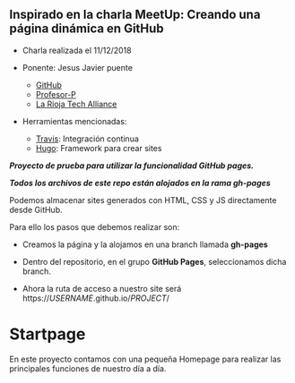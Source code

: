 ## Inspirado en la charla MeetUp: Creando una página dinámica en GitHub

- Charla realizada el 11/12/2018

- Ponente: Jesus Javier puente 
    - [GitHub](https://github.com/chuchip)
    - [Profesor-P](http://www.profesor-p.com/)
    - [La Rioja Tech Alliance](http://www.lariojatech.org/)

- Herramientas mencionadas:
    - [Travis](https://travis-ci.org/): Integración continua
    - [Hugo](https://gohugo.io/): Framework para crear sites

***Proyecto de prueba para utilizar la funcionalidad GitHub pages.***

***Todos los archivos de este repo están alojados en la rama gh-pages***

Podemos almacenar sites generados con HTML, CSS y JS directamente desde GitHub.

Para ello los pasos que debemos realizar son:

- Creamos la página y la alojamos en una branch llamada **gh-pages**

- Dentro del repositorio, en el grupo **GitHub Pages**, seleccionamos dicha branch.

- Ahora la ruta de acceso a nuestro site será https<a></a>://*USERNAME*.github.io/*PROJECT*/

# Startpage

En este proyecto contamos con una pequeña Homepage para realizar las principales funciones de nuestro día a día.